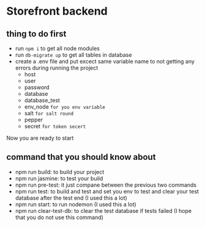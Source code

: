 # Storefront backend

## thing to do first

- run `npm i` to get all node modules
- run `db-migrate up` to get all tables in database
- create a .env file and put excect same variable name to not getting any errors during running the project
    * host 
    * user 
    * password 
    * database 
    * database_test 
    * env_node `for you env variable` 
    * salt `for salt round` 
    * pepper 
    * secret `for token secert`

Now you are ready to start

## command that you should know about
- npm run build: to build your project
- npm run jasmine: to test your build
- npm run pre-test: it just compane between the previous two commands
- npm run test: to build and test and set you env to test and clear your test database after the test end (I used this a lot)
- npm run start: to run nodemon (I used this a lot)
- npm run clear-test-db: to clear the test database if tests failed (I hope that you do not use this command)


